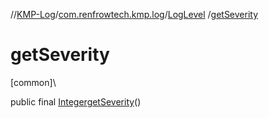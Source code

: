 //[KMP-Log](../../../index.md)/[com.renfrowtech.kmp.log](../index.md)/[LogLevel](index.md)
/[getSeverity](get-severity.md)

# getSeverity

[common]\

public
final [Integer](https://developer.android.com/reference/kotlin/java/lang/Integer.html)[getSeverity](get-severity.md)()
